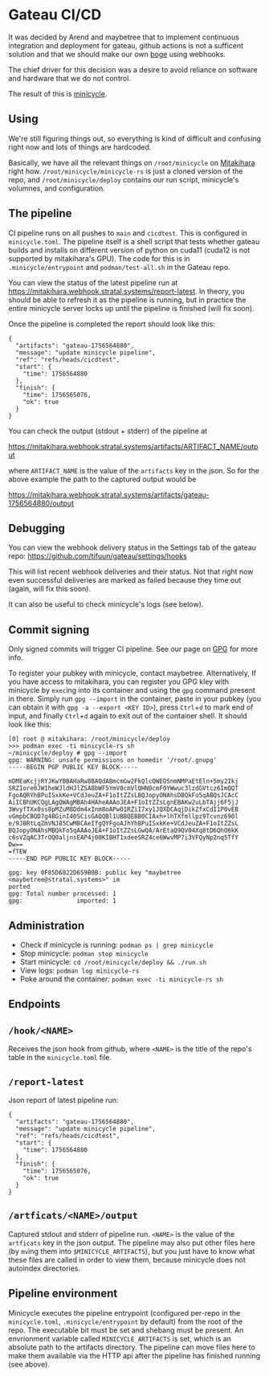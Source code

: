 # Gateau CI/CD

It was decided by Arend and maybetree
that to implement continuous integration and deployment for gateau,
github actions is not a sufficent solution and that we should make our own
[boge](bodge.md) using webhooks.

The chief driver for this decision was a desire to avoid reliance on
software and hardware that we do not control.

The result of this is [minicycle](minicycle.md).

## Using

We're still figuring things out,
so everything is kind of difficult and confusing right now
and lots of things are hardcoded.

Basically, we have all the relevant things on `/root/minicycle`
on [Mitakihara](mitakihara.md) right how.
`/root/minicycle/minicycle-rs` is just a cloned version of the repo,
and `/root/minicycle/deploy` contains our run script,
minicycle's volumnes,
and configuration.

## The pipeline

CI pipeline runs on all pushes to `main` and `cicdtest`.
This is configured in `minicycle.toml`.
The pipeline itself is a shell script that tests whether gateau
builds and installs on different version of python
on cuda11 (cuda12 is not supported by mitakihara's GPU).
The code for this is in `.minicycle/entrypoint` and `podman/test-all.sh`
in the Gateau repo.

You can view the status of the latest pipeline run
at <https://mitakihara.webhook.stratal.systems/report-latest>.
In theory, you should be able to refresh it as the pipeline is running,
but in practice the entire minicycle server locks up until
the pipeline is finished (will fix soon).

Once the pipeline is completed the report should look like this:

```
{
  "artifacts": "gateau-1756564880",
  "message": "update minicycle pipeline",
  "ref": "refs/heads/cicdtest",
  "start": {
    "time": 1756564880
  },
  "finish": {
    "time": 1756565076,
    "ok": true
  }
}
```

You can check the output (stdout + stderr) of the pipeline at

<https://mitakihara.webhook.stratal.systems/artifacts/ARTIFACT_NAME/output>

where `ARTIFACT_NAME` is the value of the `artifacts` key in the json.
So for the above example the path to the captured output would be

<https://mitakihara.webhook.stratal.systems/artifacts/gateau-1756564880/output>


## Debugging

You can view the webhook delivery status in the Settings tab of
the gateau repo: <https://github.com/tifuun/gateau/settings/hooks>

This will list recent webhook deliveries and their status.
Not that right now even successful deliveries are marked
as failed because they time out (again, will fix this soon).

It can also be useful to check minicycle's logs (see below).

## Commit signing

Only signed commits will trigger CI pipeline.
See our page on [GPG](gpg.md) for more info.

To register your pubkey with minicycle,
contact maybetree.
Alternatively,
If you have access to mitakihara,
you can register you GPG kley with minicycle by
`exec`ing into its container and using the `gpg` command present in there.
Simply run `gpg --import` in the container,
paste in your pubkey (you can obtain it with
`gpg -a --export <KEY ID>`),
press `Ctrl`+`d` to mark end of input, and finally `Ctrl`+`d` again
to exit out of the container shell.
It should look like this:

```
[0] root @ mitakihara: /root/minicycle/deploy
>>> podman exec -ti minicycle-rs sh
~/minicycle/deploy # gpg --import
gpg: WARNING: unsafe permissions on homedir '/root/.gnupg'
-----BEGIN PGP PUBLIC KEY BLOCK-----

mDMEaKcjjRYJKwYBBAHaRw8BAQdABmcmGw2FkQlcQWEOSnmNMPaEtEln+5my2Ikj
SRZ1ore0JW1heWJldHJlZSA8bWF5YmV0cmVlQHN0cmF0YWwuc3lzdGVtcz6ImQQT
FgoAQRYhBPuISxkKe+VCdJeuZA+F1oItZZsLBQJopyONAhsDBQkFo5qABQsJCAcC
AiICBhUKCQgLAgQWAgMBAh4HAheAAAoJEA+F1oItZZsLgnEBAKw2uLbTAjj6F5jJ
3WvyfTXx0ss8pMZuM8Ddm4xInm8oAPwO1RZiI7xy1JQXDCAqjDikZfxCdI1P0vEB
vGmpbCBQD7g4BGinI40SCisGAQQBl1UBBQEBB0CIAxh+lhTXfmllpz9Tcvnz690l
e/9JBRtLqZmVNJ85CwMBCAeIfgQYFgoAJhYhBPuISxkKe+VCdJeuZA+F1oItZZsL
BQJopyONAhsMBQkFo5qAAAoJEA+F1oItZZsLGwQA/ArEtaQ9QV04Xq8tD6QhO6kK
c6sVZqAC3TrOQ0aljnsEAP4j00KIBHT1xdeeSRZ4ce6WwvMP7i3VFQyNp2nq5TfY
Dw==
=fTEW
-----END PGP PUBLIC KEY BLOCK-----

gpg: key 0F85D6822D659B0B: public key "maybetree <maybetree@stratal.systems>" im
ported
gpg: Total number processed: 1
gpg:               imported: 1
```



## Administration

- Check if minicycle is running: `podman ps | grep minicycle`
- Stop minicycle: `podman stop minicycle`
- Start minicycle: `cd /root/minicycle/deploy && ./run.sh`
- View logs: `podman log minicycle-rs`
- Poke around the container: `podman exec -ti minicycle-rs sh`

## Endpoints

## `/hook/<NAME>`
Receives the json hook from github,
where `<NAME>` is the title of the repo's table in the `minicycle.toml`
file.

## `/report-latest`
Json report of latest pipeline run:

```
{
  "artifacts": "gateau-1756564880",
  "message": "update minicycle pipeline",
  "ref": "refs/heads/cicdtest",
  "start": {
    "time": 1756564880
  },
  "finish": {
    "time": 1756565076,
    "ok": true
  }
}
```

## `/artficats/<NAME>/output`
Captured stdout and stderr of pipeline run.
`<NAME>` is the value of the `artficats` key in the json output.
The pipeline may also put other files here
(by `mv`ing them into `$MINICYCLE_ARTIFACTS`),
but you just have to know what these files are called in
order to view them,
because minicycle does not autoindex directories.

## Pipeline environment

Minicycle executes the pipeline entrypoint
(configured per-repo in the `minicycle.toml`,
`.minicycle/entrypoint` by default)
from the root of the repo.
The executable bit must be set and shebang must be present.
An envrionment variable called `MINICYCLE_ARTIFACTS`
is set,
which is an absolute path to the artifacts directory.
The pipeline can move files here to make them available
via the HTTP api
after the pipeline has finished running (see above).

